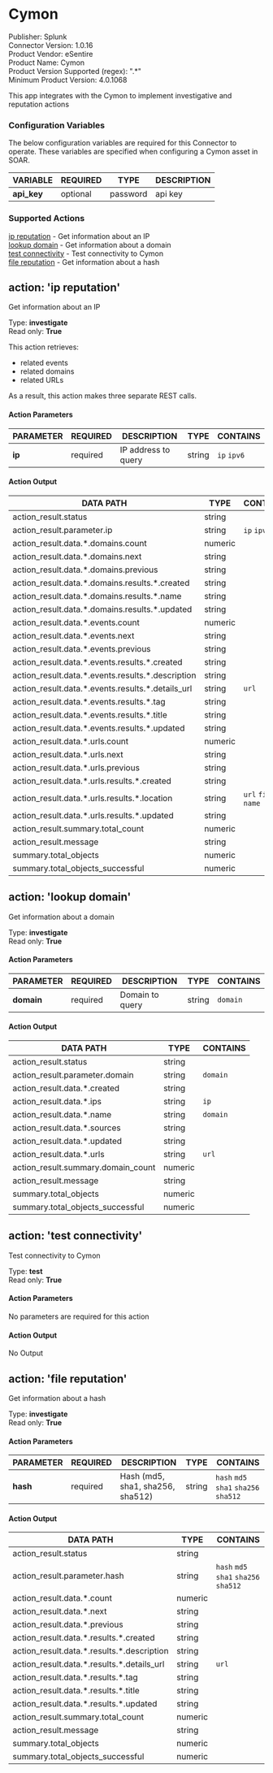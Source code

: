 [comment]: # "Auto-generated SOAR connector documentation"
# Cymon

Publisher: Splunk  
Connector Version: 1\.0\.16  
Product Vendor: eSentire  
Product Name: Cymon  
Product Version Supported (regex): "\.\*"  
Minimum Product Version: 4\.0\.1068  

This app integrates with the Cymon to implement investigative and reputation actions

### Configuration Variables
The below configuration variables are required for this Connector to operate.  These variables are specified when configuring a Cymon asset in SOAR.

VARIABLE | REQUIRED | TYPE | DESCRIPTION
-------- | -------- | ---- | -----------
**api\_key** |  optional  | password | api key

### Supported Actions  
[ip reputation](#action-ip-reputation) - Get information about an IP  
[lookup domain](#action-lookup-domain) - Get information about a domain  
[test connectivity](#action-test-connectivity) - Test connectivity to Cymon  
[file reputation](#action-file-reputation) - Get information about a hash  

## action: 'ip reputation'
Get information about an IP

Type: **investigate**  
Read only: **True**

This action retrieves\:<ul><li>related events</li><li>related domains</li><li>related URLs</li></ul>As a result, this action makes three separate REST calls\.

#### Action Parameters
PARAMETER | REQUIRED | DESCRIPTION | TYPE | CONTAINS
--------- | -------- | ----------- | ---- | --------
**ip** |  required  | IP address to query | string |  `ip`  `ipv6` 

#### Action Output
DATA PATH | TYPE | CONTAINS
--------- | ---- | --------
action\_result\.status | string | 
action\_result\.parameter\.ip | string |  `ip`  `ipv6` 
action\_result\.data\.\*\.domains\.count | numeric | 
action\_result\.data\.\*\.domains\.next | string | 
action\_result\.data\.\*\.domains\.previous | string | 
action\_result\.data\.\*\.domains\.results\.\*\.created | string | 
action\_result\.data\.\*\.domains\.results\.\*\.name | string | 
action\_result\.data\.\*\.domains\.results\.\*\.updated | string | 
action\_result\.data\.\*\.events\.count | numeric | 
action\_result\.data\.\*\.events\.next | string | 
action\_result\.data\.\*\.events\.previous | string | 
action\_result\.data\.\*\.events\.results\.\*\.created | string | 
action\_result\.data\.\*\.events\.results\.\*\.description | string | 
action\_result\.data\.\*\.events\.results\.\*\.details\_url | string |  `url` 
action\_result\.data\.\*\.events\.results\.\*\.tag | string | 
action\_result\.data\.\*\.events\.results\.\*\.title | string | 
action\_result\.data\.\*\.events\.results\.\*\.updated | string | 
action\_result\.data\.\*\.urls\.count | numeric | 
action\_result\.data\.\*\.urls\.next | string | 
action\_result\.data\.\*\.urls\.previous | string | 
action\_result\.data\.\*\.urls\.results\.\*\.created | string | 
action\_result\.data\.\*\.urls\.results\.\*\.location | string |  `url`  `file name` 
action\_result\.data\.\*\.urls\.results\.\*\.updated | string | 
action\_result\.summary\.total\_count | numeric | 
action\_result\.message | string | 
summary\.total\_objects | numeric | 
summary\.total\_objects\_successful | numeric |   

## action: 'lookup domain'
Get information about a domain

Type: **investigate**  
Read only: **True**

#### Action Parameters
PARAMETER | REQUIRED | DESCRIPTION | TYPE | CONTAINS
--------- | -------- | ----------- | ---- | --------
**domain** |  required  | Domain to query | string |  `domain` 

#### Action Output
DATA PATH | TYPE | CONTAINS
--------- | ---- | --------
action\_result\.status | string | 
action\_result\.parameter\.domain | string |  `domain` 
action\_result\.data\.\*\.created | string | 
action\_result\.data\.\*\.ips | string |  `ip` 
action\_result\.data\.\*\.name | string |  `domain` 
action\_result\.data\.\*\.sources | string | 
action\_result\.data\.\*\.updated | string | 
action\_result\.data\.\*\.urls | string |  `url` 
action\_result\.summary\.domain\_count | numeric | 
action\_result\.message | string | 
summary\.total\_objects | numeric | 
summary\.total\_objects\_successful | numeric |   

## action: 'test connectivity'
Test connectivity to Cymon

Type: **test**  
Read only: **True**

#### Action Parameters
No parameters are required for this action

#### Action Output
No Output  

## action: 'file reputation'
Get information about a hash

Type: **investigate**  
Read only: **True**

#### Action Parameters
PARAMETER | REQUIRED | DESCRIPTION | TYPE | CONTAINS
--------- | -------- | ----------- | ---- | --------
**hash** |  required  | Hash \(md5, sha1, sha256, sha512\) | string |  `hash`  `md5`  `sha1`  `sha256`  `sha512` 

#### Action Output
DATA PATH | TYPE | CONTAINS
--------- | ---- | --------
action\_result\.status | string | 
action\_result\.parameter\.hash | string |  `hash`  `md5`  `sha1`  `sha256`  `sha512` 
action\_result\.data\.\*\.count | numeric | 
action\_result\.data\.\*\.next | string | 
action\_result\.data\.\*\.previous | string | 
action\_result\.data\.\*\.results\.\*\.created | string | 
action\_result\.data\.\*\.results\.\*\.description | string | 
action\_result\.data\.\*\.results\.\*\.details\_url | string |  `url` 
action\_result\.data\.\*\.results\.\*\.tag | string | 
action\_result\.data\.\*\.results\.\*\.title | string | 
action\_result\.data\.\*\.results\.\*\.updated | string | 
action\_result\.summary\.total\_count | numeric | 
action\_result\.message | string | 
summary\.total\_objects | numeric | 
summary\.total\_objects\_successful | numeric | 